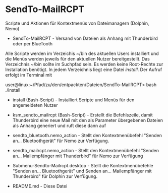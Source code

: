 # SendTo-MailRCPT
Scripte und Aktionen für Kontextmenüs von Dateimanagern (Dolphin, Nemo)

- SendTo-MailRCPT - Versand von Dateien als Anhang mit Thunderbird oder per BlueTooth

Alle Scripte werden im Verzeichis ~/bin des aktuellen Users installiert und die
Menüs werden jeweils für den aktuellen Nutzer bereitgestellt.
Das Verzeichnis ~/bin sollte im Suchpfad sein. Es werden keine Root-Rechte
zur Installation benötigt. In jedem Verzeichnis liegt eine Datei _install_.
Der Aufruf erfolgt im Terminal mit

user@linux:~/Pfad/zu/den/entpackten/Dateien/SendTo-MailRCPT> bash ./install

* install (Bash-Script) - Installiert Scripte und Menüs für den angemeldeten Nutzer

* ksm_sendto_mailrcpt (Bash-Script) - Erstellt die Befehlszeile, damit Thunderbird eine neue Mail mit den als Parameter übergebenen Dateien als Anhang generiert und ruft diese dann auf

* sendto_bluetooth.nemo_action - Stellt den Kontextmenübefehl "Senden an... Bluetoothgerät" für Nemo zur Verfügung.

* sendto_mailrcpt.nemo_action - Stellt den Kontextmenübefehl "Senden an... Mailempfänger mit Thunderbird" für Nemo zur Verfügung

* Submenu-Sendto-Mailrcpt.desktop - Stellt die Kontextmenübefehle "Senden an... Bluetoothgerät" und Senden an... Mailempfänger mit Thunderbird" für Dolphin zur Verfügung.

* README.md - Diese Datei
